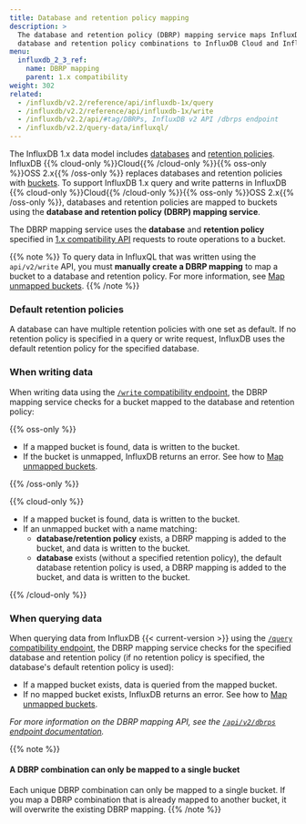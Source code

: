 ```yaml
---
title: Database and retention policy mapping
description: >
  The database and retention policy (DBRP) mapping service maps InfluxDB 1.x
  database and retention policy combinations to InfluxDB Cloud and InfluxDB OSS 2.x buckets.
menu:
  influxdb_2_3_ref:
    name: DBRP mapping
    parent: 1.x compatibility
weight: 302
related:
  - /influxdb/v2.2/reference/api/influxdb-1x/query
  - /influxdb/v2.2/reference/api/influxdb-1x/write
  - /influxdb/v2.2/api/#tag/DBRPs, InfluxDB v2 API /dbrps endpoint
  - /influxdb/v2.2/query-data/influxql/
---
```


The InfluxDB 1.x data model includes [databases](/influxdb/v1.8/concepts/glossary/#database)
and [retention policies](/influxdb/v1.8/concepts/glossary/#retention-policy-rp).
InfluxDB {{% cloud-only %}}Cloud{{% /cloud-only %}}{{% oss-only %}}OSS 2.x{{% /oss-only %}}
replaces databases and retention policies with [buckets](/influxdb/v2.2/reference/glossary/#bucket).
To support InfluxDB 1.x query and write patterns in InfluxDB 
{{% cloud-only %}}Cloud{{% /cloud-only %}}{{% oss-only %}}OSS 2.x{{% /oss-only %}},
databases and retention policies are mapped to buckets using the
**database and retention policy (DBRP) mapping service**.

The DBRP mapping service uses the **database** and **retention policy** specified in
[1.x compatibility API](/influxdb/v2.2/reference/api/influxdb-1x/) requests to route operations to a bucket.

{{% note %}}
To query data in InfluxQL that was written using the `api/v2/write` API,
you must **manually create a DBRP mapping** to map a bucket to a database and retention policy.
For more information, see [Map unmapped buckets](/influxdb/v2.2/query-data/influxql/#map-unmapped-buckets).
{{% /note %}}

### Default retention policies

A database can have multiple retention policies with one set as default.
If no retention policy is specified in a query or write request, InfluxDB uses
the default retention policy for the specified database.

### When writing data

When writing data using the
[`/write` compatibility endpoint](/influxdb/v2.2/reference/api/influxdb-1x/write/),
the DBRP mapping service checks for a bucket mapped to the database and retention policy:

{{% oss-only %}}

- If a mapped bucket is found, data is written to the bucket.
- If the bucket is unmapped, InfluxDB returns an error.
  See how to [Map unmapped buckets](/influxdb/v2.2/query-data/influxql/#map-unmapped-buckets).

{{% /oss-only %}}

{{% cloud-only %}}

- If a mapped bucket is found, data is written to the bucket.
- If an unmapped bucket with a name matching:
    - **database/retention policy** exists, a DBRP mapping is added to the bucket,
      and data is written to the bucket.
    - **database** exists (without a specified retention policy), the default
      database retention policy is used, a DBRP mapping is added to the bucket,
      and data is written to the bucket.

{{% /cloud-only %}}

### When querying data

When querying data from InfluxDB {{< current-version >}}
using the [`/query` compatibility endpoint](/influxdb/v2.2/reference/api/influxdb-1x/query/),
the DBRP mapping service checks for the specified database and retention policy
(if no retention policy is specified, the database's default retention policy is used):

- If a mapped bucket exists, data is queried from the mapped bucket.
- If no mapped bucket exists, InfluxDB returns an error. See how to [Map unmapped buckets](/influxdb/v2.2/query-data/influxql/#map-unmapped-buckets).

_For more information on the DBRP mapping API, see the [`/api/v2/dbrps` endpoint documentation](/influxdb/v2.2/api/#tag/DBRPs)._

{{% note %}}
#### A DBRP combination can only be mapped to a single bucket
Each unique DBRP combination can only be mapped to a single bucket.
If you map a DBRP combination that is already mapped to another bucket,
it will overwrite the existing DBRP mapping.
{{% /note %}}
